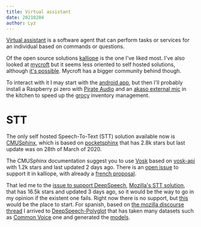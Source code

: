 ```yaml
---
title: Virtual assistant
date: 20210204
author: Lyz
---
```


[Virtual assistant](https://en.wikipedia.org/wiki/Virtual_assistant) is
a software agent that can perform tasks or services for an individual based on
commands or questions.

Of the open source solutions [kalliope](https://kalliope-project.github.io/) is
the one I've liked most. I've also looked at
[mycroft](https://github.com/MycroftAI/mycroft-core) but it seems less oriented
to self hosted solutions, although [it's
possible](https://mycroft-ai.gitbook.io/docs/about-mycroft-ai/faq). Mycroft has
a bigger community behind though.

To interact with it I may start with the [android
app](https://play.google.com/store/apps/details?id=kalliope.project), but then
I'll probably install a Raspberry pi zero with [Pirate
Audio](https://shop.pimoroni.com/collections/pirate-audio) and an [akaso
external mic](https://www.akasotech.com/externalmic) in the kitchen to speed up
the [grocy](grocy_management.md) inventory management.

# STT

The only self hosted Speech-To-Text (STT) solution available now is
[CMUSphinx](https://kalliope-project.github.io/kalliope/settings/stt/CMUSphinx/),
which is based on [pocketsphinx](https://github.com/cmusphinx/pocketsphinx) that
has 2.8k stars but last update was on 28th of March of 2020.

The CMUSphinx documentation suggest you to use
[Vosk](https://alphacephei.com/vosk/) based on
[vosk-api](https://github.com/alphacep/vosk-api) with 1.2k stars and last
updated 2 days ago. There is an [open
issue](https://github.com/kalliope-project/kalliope/issues/606) to support it in
kalliope, with already a [french
proposal](https://github.com/veka-server/kalliope-vosk).

That led me to the [issue to support
DeepSpeech](https://github.com/kalliope-project/kalliope/issues/513), [Mozilla's
STT solution](https://github.com/mozilla/DeepSpeech), that has 16.5k stars and
updated 3 days ago, so it would be the way to go in my opinion if the existent
one fails. Right now there is no support, but
[this](https://github.com/mozilla/DeepSpeech-examples/blob/r0.9/mic_vad_streaming/)
would be the place to start. For spanish, based on [the mozilla discourse
thread](https://discourse.mozilla.org/t/links-to-pretrained-models/62688)
I arrived to
[DeepSpeech-Polyglot](https://gitlab.com/Jaco-Assistant/deepspeech-polyglot)
that has taken many datasets such as [Common
Voice](https://commonvoice.mozilla.org/en/datasets) one and generated the
[models](https://drive.google.com/drive/folders/1-3UgQBtzEf8QcH2qc8TJHkUqCBp5BBmO?usp=sharing).
